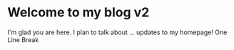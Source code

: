 # Welcome to my blog v2

I'm glad you are here. I plan to talk about ... updates to my homepage!
One Line Break

